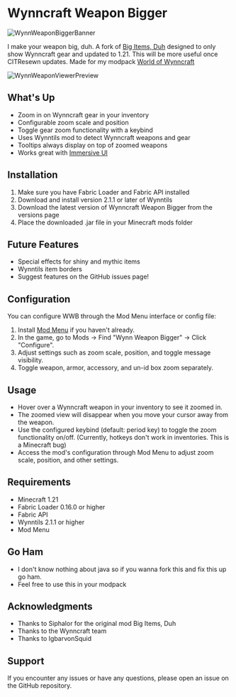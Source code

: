 # Wynncraft Weapon Bigger

![WynnWeaponBiggerBanner](https://github.com/user-attachments/assets/443188e9-20e3-4aa0-a001-60ad3e3daa22)


I make your weapon big, duh. A fork of [Big Items, Duh](https://modrinth.com/mod/big-items-duh) designed to only show Wynncraft gear and updated to 1.21. This will be more useful once CITResewn updates. Made for my modpack [World of Wynncraft](https://modrinth.com/modpack/world-of-wynncraft)

![WynnWeaponViewerPreview](https://github.com/user-attachments/assets/f6695dd8-e962-4ad0-8ea1-b8393230a99f)


## What's Up

- Zoom in on Wynncraft gear in your inventory
- Configurable zoom scale and position
- Toggle gear zoom functionality with a keybind
- Uses Wynntils mod to detect Wynncraft weapons and gear
- Tooltips always display on top of zoomed weapons
- Works great with [Immersive UI](https://modrinth.com/mod/immersive-ui)

## Installation

1. Make sure you have Fabric Loader and Fabric API installed
2. Download and install version 2.1.1 or later of Wynntils
3. Download the latest version of Wynncraft Weapon Bigger from the versions page
4. Place the downloaded .jar file in your Minecraft mods folder

## Future Features

- Special effects for shiny and mythic items
- Wynntils item borders
- Suggest features on the GitHub issues page!

## Configuration

You can configure WWB through the Mod Menu interface or config file:

1. Install [Mod Menu](https://modrinth.com/mod/modmenu) if you haven't already.
2. In the game, go to Mods -> Find "Wynn Weapon Bigger" -> Click "Configure".
3. Adjust settings such as zoom scale, position, and toggle message visibility.
4. Toggle weapon, armor, accessory, and un-id box zoom separately.

## Usage

- Hover over a Wynncraft weapon in your inventory to see it zoomed in.
- The zoomed view will disappear when you move your cursor away from the weapon.
- Use the configured keybind (default: period key) to toggle the zoom functionality on/off. (Currently, hotkeys don't work in inventories. This is a Minecraft bug)
- Access the mod's configuration through Mod Menu to adjust zoom scale, position, and other settings.
  
## Requirements

- Minecraft 1.21
- Fabric Loader 0.16.0 or higher
- Fabric API
- Wynntils 2.1.1 or higher
- Mod Menu

## Go Ham

- I don't know nothing about java so if you wanna fork this and fix this up go ham.
- Feel free to use this in your modpack


## Acknowledgments

- Thanks to Siphalor for the original mod Big Items, Duh
- Thanks to the Wynncraft team
- Thanks to IgbarvonSquid

## Support

If you encounter any issues or have any questions, please open an issue on the GitHub repository.
